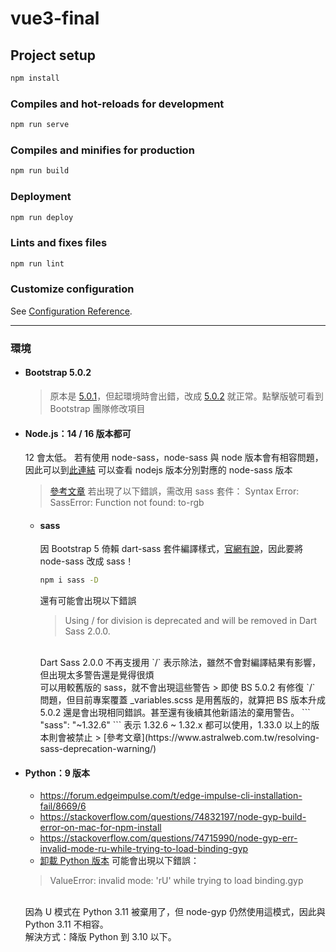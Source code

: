 # vue3-final

## Project setup
```bash
npm install
```

### Compiles and hot-reloads for development
```bash
npm run serve
```

### Compiles and minifies for production
```bash
npm run build
```

### Deployment
```bash
npm run deploy
```

### Lints and fixes files
```bash
npm run lint
```

### Customize configuration
See [Configuration Reference](https://cli.vuejs.org/config/).

---

### 環境
- #### Bootstrap 5.0.2
  > 原本是 [5.0.1](https://blog.getbootstrap.com/2021/05/13/bootstrap-5-0-1/)，但起環境時會出錯，改成 [5.0.2](https://blog.getbootstrap.com/2021/06/22/bootstrap-5-0-2/) 就正常。點擊版號可看到 Bootstrap 團隊修改項目
- #### Node.js：14 / 16 版本都可
  12 會太低。
  若有使用 node-sass，node-sass 與 node 版本會有相容問題，因此可以到[此連結](https://www.npmjs.com/package/node-sass) 可以查看 nodejs 版本分別對應的 node-sass 版本
  > [參考文章](https://hackmd.io/@mko123654/S1io-20K9)
  若出現了以下錯誤，需改用 sass 套件：
  > Syntax Error: SassError: Function not found: to-rgb
  - #### sass
    因 Bootstrap 5 倚賴 dart-sass 套件編譯樣式，[官網有說](https://getbootstrap.com/docs/5.1/getting-started/contribute/#sass)，因此要將 node-sass 改成 sass！

    ```bash
    npm i sass -D
    ```
  
    還有可能會出現以下錯誤
    > Using / for division is deprecated and will be removed in Dart Sass 2.0.0.
    <br>
    Dart Sass 2.0.0 不再支援用 `/` 表示除法，雖然不會對編譯結果有影響，但出現太多警告還是覺得很煩 <br>
    可以用較舊版的 sass，就不會出現這些警告
    > 即使 BS 5.0.2 有修復 `/` 問題，但目前專案覆蓋 _variables.scss 是用舊版的，就算把 BS 版本升成 5.0.2 還是會出現相同錯誤。甚至還有後續其他新語法的棄用警告。
    ```
    "sass": "~1.32.6"
    ```
    表示 1.32.6 ~ 1.32.x 都可以使用，1.33.0 以上的版本則會被禁止
    > [參考文章](https://www.astralweb.com.tw/resolving-sass-deprecation-warning/)

- #### Python：9 版本
  - https://forum.edgeimpulse.com/t/edge-impulse-cli-installation-fail/8669/6
  - https://stackoverflow.com/questions/74832197/node-gyp-build-error-on-mac-for-npm-install
  - https://stackoverflow.com/questions/74715990/node-gyp-err-invalid-mode-ru-while-trying-to-load-binding-gyp
  - [卸載 Python 版本](https://www.sysgeek.cn/macos-uninstall-python/)
  可能會出現以下錯誤：
  >  ValueError: invalid mode: 'rU' while trying to load binding.gyp
  <br>
  因為 U 模式在 Python 3.11 被棄用了，但 node-gyp 仍然使用這模式，因此與 Python 3.11 不相容。 <br>
  解決方式：降版 Python 到 3.10 以下。